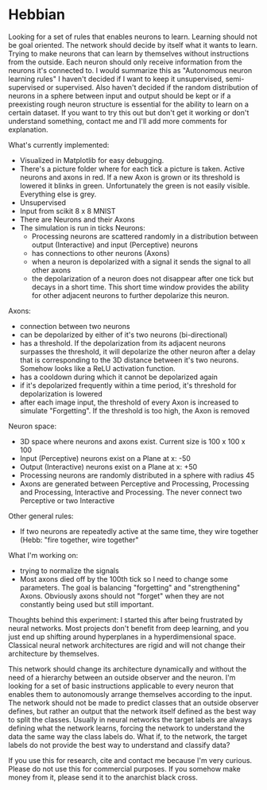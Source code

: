 # Hebbian
Looking for a set of rules that enables neurons to learn. Learning should not be goal oriented. The network should decide by itself what it wants to learn.
Trying to make neurons that can learn by themselves without instructions from the outside. Each neuron should only receive information from the neurons it's connected to.
I would summarize this as "Autonomous neuron learning rules"
I haven't decided if I want to keep it unsupervised, semi-supervised or supervised.
Also haven't decided if the random distribution of neurons in a sphere between input and output should be kept or if a preexisting rough neuron structure is essential for the ability to learn on a certain dataset.
If you want to try this out but don't get it working or don't understand something, contact me and I'll add more comments for explanation.


What's currently implemented:
- Visualized in Matplotlib for easy debugging.
- There's a picture folder where for each tick a picture is taken. Active neurons and axons in red. If a new Axon is grown or its threshold is lowered it blinks in green. Unfortunately the green is not easily visible. Everything else is grey.
- Unsupervised
- Input from scikit 8 x 8 MNIST
- There are Neurons and their Axons
- The simulation is run in ticks
Neurons:
  - Processing neurons are scattered randomly in a distribution between output (Interactive) and input (Perceptive) neurons
  - has connections to other neurons (Axons)
  - when a neuron is depolarized with a signal it sends the signal to all other axons
  - the depolarization of a neuron does not disappear after one tick but decays in a short time. 
    This short time window provides the ability for other adjacent neurons to further depolarize this neuron.
  
Axons:
  - connection between two neurons
  - can be depolarized by either of it's two neurons (bi-directional)
  - has a threshold. If the depolarization from its adjacent neurons surpasses the threshold, it will depolarize the other neuron after a delay that 
    is corresponding to the 3D distance between it's two neurons. Somehow looks like a ReLU activation function.
  - has a cooldown during which it cannot be depolarized again
  - if it's depolarized frequently within a time period, it's threshold for depolarization is lowered
  - after each image input, the threshold of every Axon is increased to simulate "Forgetting".
    If the threshold is too high, the Axon is removed

Neuron space:
  - 3D space where neurons and axons exist. Current size is 100 x 100 x 100
  - Input (Perceptive) neurons exist on a Plane at x: -50
  - Output (Interactive) neurons exist on a Plane at x: +50
  - Processing neurons are randomly distributed in a sphere with radius 45
  - Axons are generated between Perceptive and Processing, Processing and Processing, Interactive and Processing.
    The never connect two Perceptive or two Interactive

Other general rules:
- If two neurons are repeatedly active at the same time, they wire together (Hebb: "fire together, wire together"


What I'm working on:
- trying to normalize the signals
- Most axons died off by the 100th tick so I need to change some parameters. The goal is balancing "forgetting" and "strengthening" Axons. 
  Obviously axons should not "forget" when they are not constantly being used but still important.




Thoughts behind this experiment:
I started this after being frustrated by neural networks. Most projects don't benefit from deep learning, and you just end up shifting around hyperplanes in a hyperdimensional space.
Classical neural network architectures are rigid and will not change their architecture by themselves.

This network should change its architecture dynamically and without the need of a hierarchy between an outside observer and the neuron.
I'm looking for a set of basic instructions applicable to every neuron that enables them to autonomously arrange themselves according to the input.
The network should not be made to predict classes that an outside observer defines, but rather an output that the network itself defined as the best way to split the classes.
Usually in neural networks the target labels are always defining what the network learns, forcing the network to understand the data the same way the class labels do.
What if, to the network, the target labels do not provide the best way to understand and classify data?


If you use this for research, cite and contact me because I'm very curious. 
Please do not use this for commercial purposes. If you somehow make money from it, please send it to the anarchist black cross.

